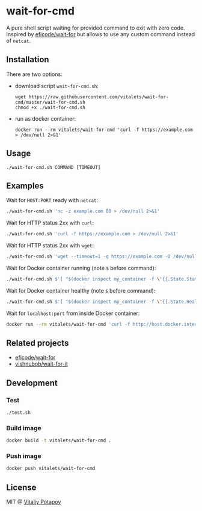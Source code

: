 # wait-for-cmd
A pure shell script waiting for provided command to exit with zero code.
Inspired by [eficode/wait-for](https://github.com/eficode/wait-for) but allows to use any custom command instead of `netcat`.

## Installation
There are two options:

- download script `wait-for-cmd.sh`:
   ```
   wget https://raw.githubusercontent.com/vitalets/wait-for-cmd/master/wait-for-cmd.sh
   chmod +x ./wait-for-cmd.sh
   ```
  
- run as docker container:
   ```
   docker run --rm vitalets/wait-for-cmd 'curl -f https://example.com > /dev/null 2>&1'
   ```

## Usage
```
./wait-for-cmd.sh COMMAND [TIMEOUT]
```

## Examples
Wait for `HOST:PORT` ready with `netcat`:
```bash
./wait-for-cmd.sh 'nc -z example.com 80 > /dev/null 2>&1'
```

Wait for HTTP status 2xx with `curl`:
```bash
./wait-for-cmd.sh 'curl -f https://example.com > /dev/null 2>&1'
```

Wait for HTTP status 2xx with `wget`:
```bash
./wait-for-cmd.sh 'wget --timeout=1 -q https://example.com -O /dev/null > /dev/null 2>&1'
```

Wait for Docker container running (note `$` before command):
```bash
./wait-for-cmd.sh $'[ "$(docker inspect my_container -f \'{{.State.Status}}\')" == "running" ]'
```

Wait for Docker container healthy (note `$` before command):
```bash
./wait-for-cmd.sh $'[ "$(docker inspect my_container -f \'{{.State.Health.Status}}\')" == "healthy" ]'
```

Wait for `localhost:port` from inside Docker container:
```bash
docker run --rm vitalets/wait-for-cmd 'curl -f http://host.docker.internal:3000 > /dev/null 2>&1'
```

## Related projects
* [eficode/wait-for](https://github.com/eficode/wait-for)
* [vishnubob/wait-for-it](https://github.com/vishnubob/wait-for-it)

## Development

### Test
```bash
./test.sh
```

### Build image
```bash
docker build -t vitalets/wait-for-cmd .
```

### Push image
```bash
docker push vitalets/wait-for-cmd
```

## License
MIT @ [Vitaliy Potapov](https://github.com/vitalets)
